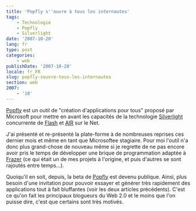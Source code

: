 ```yaml
---
title: 'Popfly s''ouvre à tous les internautes'
tags:
    - Technologie
    - Popfly
    - Silverlight
date: '2007-10-20'
lang: fr
type: post
categories:
    - web
publishDate: '2007-10-20'
locale: fr_FR
slug: popfly-souvre-tous-les-internautes
section: web
2007:
    - '10'
---
```


[Popfly](http://popfly.ms/) est un outil de &quot;création d'applications pour tous&quot; proposé par Microsoft pour mettre en avant les capacités de la technologie [Silverlight](http://msdn.microsoft.com/en-us/silverlight/bb187358.aspx) concurrente de [Flash](http://www.adobe.com/products/flash.html) et [AIR](http://www.adobe.com/products/air.html) sur le Net.</p>

J'ai présenté et re-présenté la plate-forme à de nombreuses reprises ces dernier mois et même en tant que Microsoftee stagiaire. Pour moi l'outil n'a donc plus grand-chose de nouveau même si je regrette de ne pas encore avoir pris le temps de développer une brique de programmation adaptée à [Frazer](http://www.frazer.biz) (ce qui était un de mes projets à l'origine, et puis d'autres se sont rajoutés entre temps…).

Quoiqu'il en soit, depuis, la beta de [Popfly](http://popfly.ms/) est devenu publique. Ainsi, plus besoin d'une invitation pour pouvoir essayer et générer très rapidement des applications tout à fait bluffantes (voir les deux articles précédents). C'est ce qu'on fait les principaux blogueurs du Web 2.0 et le moins que l'on puisse dire, c'est que certains sont très motivés.